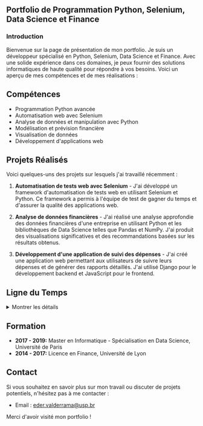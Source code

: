 ## Portfolio de Programmation Python, Selenium, Data Science et Finance

### Introduction

[comment]: <> (Use this template if you need a quick developer / data science portfolio! Based on a Minimal Jekyll theme for GitHub Pages.)

Bienvenue sur la page de présentation de mon portfolio. Je suis un développeur spécialisé en Python, Selenium, Data Science et Finance. Avec une solide expérience dans ces domaines, je peux fournir des solutions informatiques de haute qualité pour répondre à vos besoins. Voici un aperçu de mes compétences et de mes réalisations :

## Compétences

- Programmation Python avancée
- Automatisation web avec Selenium
- Analyse de données et manipulation avec Python
- Modélisation et prévision financière
- Visualisation de données
- Développement d'applications web

## Projets Réalisés

Voici quelques-uns des projets sur lesquels j'ai travaillé récemment :

1. **Automatisation de tests web avec Selenium** - J'ai développé un framework d'automatisation de tests web en utilisant Selenium et Python. Ce framework a permis à l'équipe de test de gagner du temps et d'assurer la qualité des applications web.

2. **Analyse de données financières** - J'ai réalisé une analyse approfondie des données financières d'une entreprise en utilisant Python et les bibliothèques de Data Science telles que Pandas et NumPy. J'ai produit des visualisations significatives et des recommandations basées sur les résultats obtenus.

3. **Développement d'une application de suivi des dépenses** - J'ai créé une application web permettant aux utilisateurs de suivre leurs dépenses et de générer des rapports détaillés. J'ai utilisé Django pour le développement backend et JavaScript pour le frontend.

## Ligne du Temps

<details>
<summary>Montrer les détails</summary>
  
- **Jan 2019 - Présent:** Développeur Python chez XYZ Entreprise

- Développement de solutions logicielles en Python pour automatiser les processus et améliorer l'efficacité opérationnelle.
- Utilisation de Selenium pour l'automatisation des tests web et la validation des fonctionnalités.
- Manipulation et analyse de données avec Python pour générer des informations utiles et des rapports précis.
- Modélisation financière et prévisions pour prendre des décisions éclairées en matière d'investissement.

- **Juin 2018 - Déc 2018:** Stagiaire en Data Science chez ABC Startup

- Travaillé sur des projets de Data Science impliquant l'exploration, la manipulation et l'analyse de grandes quantités de données.
- Utilisation de bibliothèques Python telles que Pandas, NumPy et Matplotlib pour effectuer des tâches de traitement et de visualisation de données.
- Développement de modèles prédictifs pour résoudre des problèmes de classification et de régression.
</details>

## Formation

- **2017 - 2019:** Master en Informatique - Spécialisation en Data Science, Université de Paris
- **2014 - 2017:** Licence en Finance, Université de Lyon

## Contact

Si vous souhaitez en savoir plus sur mon travail ou discuter de projets potentiels, n'hésitez pas à me contacter :

- Email : [eder.valderrama@usp.br](mailto:eder.valderrama@usp.br)

Merci d'avoir visité mon portfolio !